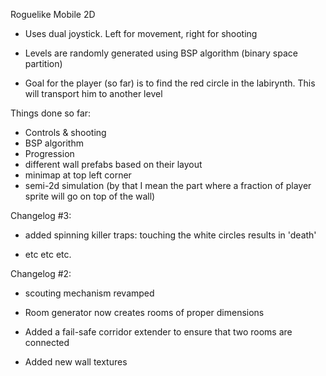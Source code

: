 Roguelike Mobile 2D


- Uses dual joystick. Left for movement, right for shooting

- Levels are randomly generated using BSP algorithm (binary space partition)

- Goal for the player (so far) is to find the red circle in the labirynth. This will transport him to another level

Things done so far:

- Controls & shooting
- BSP algorithm
- Progression
- different wall prefabs based on their layout
- minimap at top left corner
- semi-2d simulation (by that I mean the part where a fraction of player sprite will go on top of the wall)

Changelog #3:

- added spinning killer traps: touching the white circles results in 'death'

- etc etc etc.


Changelog #2:

- scouting mechanism revamped

- Room generator now creates rooms of proper dimensions

- Added a fail-safe corridor extender to ensure that two rooms are connected

- Added new wall textures
